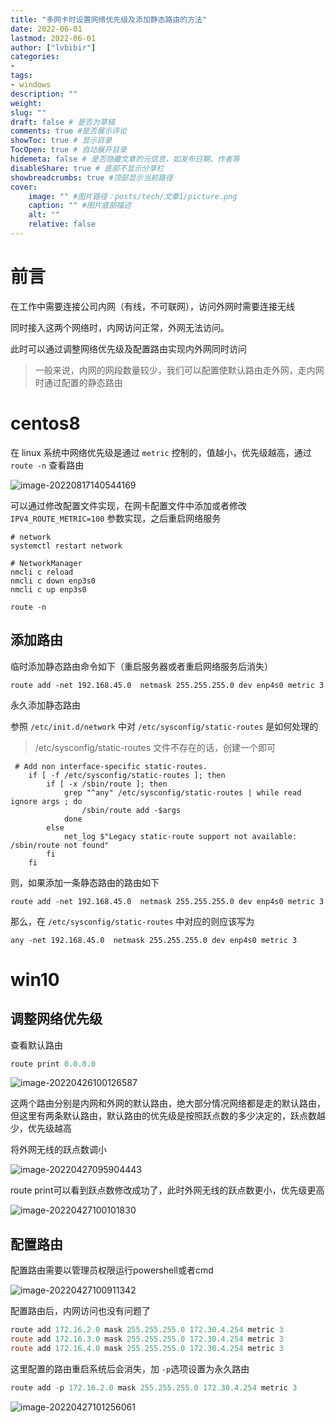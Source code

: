 ```yaml
---
title: "多网卡时设置网络优先级及添加静态路由的方法" 
date: 2022-06-01
lastmod: 2022-06-01
author: ["lvbibir"] 
categories: 
- 
tags: 
- windows
description: "" 
weight: 
slug: ""
draft: false # 是否为草稿
comments: true #是否展示评论
showToc: true # 显示目录
TocOpen: true # 自动展开目录
hidemeta: false # 是否隐藏文章的元信息，如发布日期、作者等
disableShare: true # 底部不显示分享栏
showbreadcrumbs: true #顶部显示当前路径
cover:
    image: "" #图片路径：posts/tech/文章1/picture.png
    caption: "" #图片底部描述
    alt: ""
    relative: false
---
```

# 前言

在工作中需要连接公司内网（有线，不可联网），访问外网时需要连接无线

同时接入这两个网络时，内网访问正常，外网无法访问。

此时可以通过调整网络优先级及配置路由实现内外网同时访问

>  一般来说，内网的网段数量较少，我们可以配置使默认路由走外网，走内网时通过配置的静态路由

# centos8

在 linux 系统中网络优先级是通过 `metric` 控制的，值越小，优先级越高，通过`route -n` 查看路由

![image-20220817140544169](https://image.lvbibir.cn/blog/image-20220817140544169.png)

可以通过修改配置文件实现，在网卡配置文件中添加或者修改 `IPV4_ROUTE_METRIC=100` 参数实现，之后重启网络服务

```
# network
systemctl restart network

# NetworkManager
nmcli c reload
nmcli c down enp3s0
nmcli c up enp3s0

route -n
```

## 添加路由

临时添加静态路由命令如下（重启服务器或者重启网络服务后消失）

```
route add -net 192.168.45.0  netmask 255.255.255.0 dev enp4s0 metric 3
```

永久添加静态路由

参照 `/etc/init.d/network` 中对 `/etc/sysconfig/static-routes` 是如何处理的

> /etc/sysconfig/static-routes 文件不存在的话，创建一个即可

```shell
 # Add non interface-specific static-routes.
    if [ -f /etc/sysconfig/static-routes ]; then
        if [ -x /sbin/route ]; then
            grep "^any" /etc/sysconfig/static-routes | while read ignore args ; do
                /sbin/route add -$args
            done
        else
            net_log $"Legacy static-route support not available: /sbin/route not found"
        fi
    fi
```

则，如果添加一条静态路由的路由如下

```
route add -net 192.168.45.0  netmask 255.255.255.0 dev enp4s0 metric 3
```

那么，在 `/etc/sysconfig/static-routes` 中对应的则应该写为

```
any -net 192.168.45.0  netmask 255.255.255.0 dev enp4s0 metric 3
```





# win10

## 调整网络优先级

查看默认路由

```powershell
route print 0.0.0.0
```

![image-20220426100126587](http://image.lvbibir.cn/blog/image-20220426100126587.png)

这两个路由分别是内网和外网的默认路由，绝大部分情况网络都是走的默认路由，但这里有两条默认路由，默认路由的优先级是按照跃点数的多少决定的，跃点数越少，优先级越高

将外网无线的跃点数调小

![image-20220427095904443](http://image.lvbibir.cn/blog/image-20220427095904443.png)

route print可以看到跃点数修改成功了，此时外网无线的跃点数更小，优先级更高

![image-20220427100101830](http://image.lvbibir.cn/blog/image-20220427100101830.png)

## 配置路由

配置路由需要以管理员权限运行powershell或者cmd

![image-20220427100911342](http://image.lvbibir.cn/blog/image-20220427100911342.png)

配置路由后，内网访问也没有问题了

```powershell
route add 172.16.2.0 mask 255.255.255.0 172.30.4.254 metric 3
route add 172.16.3.0 mask 255.255.255.0 172.30.4.254 metric 3
route add 172.16.4.0 mask 255.255.255.0 172.30.4.254 metric 3
```

这里配置的路由重启系统后会消失，加 `-p`选项设置为永久路由

```powershell
route add -p 172.16.2.0 mask 255.255.255.0 172.30.4.254 metric 3
```

![image-20220427101256061](http://image.lvbibir.cn/blog/image-20220427101256061.png)

